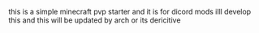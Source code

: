 this is a simple minecraft pvp starter and it is for dicord mods
illl develop this and this will be updated by arch or its dericitive
